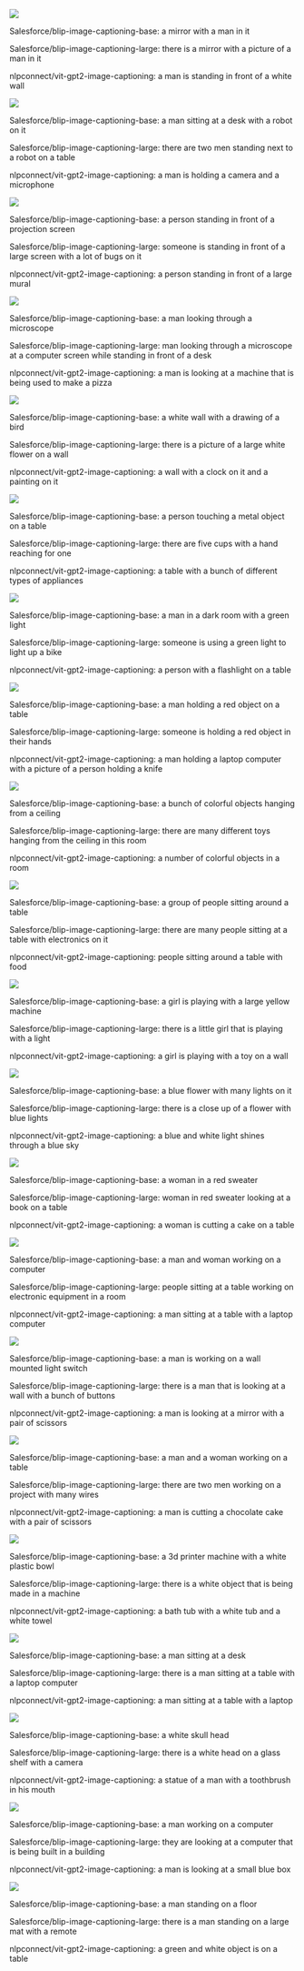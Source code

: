 ![](data/output/fotomaton7-CAPTIONED.jpg)

Salesforce/blip-image-captioning-base: a mirror with a man in it

Salesforce/blip-image-captioning-large: there is a mirror with a picture of a man in it

nlpconnect/vit-gpt2-image-captioning: a man is standing in front of a white wall 



![](data/output/DSC07484-CAPTIONED.JPG)

Salesforce/blip-image-captioning-base: a man sitting at a desk with a robot on it

Salesforce/blip-image-captioning-large: there are two men standing next to a robot on a table

nlpconnect/vit-gpt2-image-captioning: a man is holding a camera and a microphone 



![](data/output/DSC09509-CAPTIONED.JPG)

Salesforce/blip-image-captioning-base: a person standing in front of a projection screen

Salesforce/blip-image-captioning-large: someone is standing in front of a large screen with a lot of bugs on it

nlpconnect/vit-gpt2-image-captioning: a person standing in front of a large mural 



![](data/output/DSC05535-CAPTIONED.JPG)

Salesforce/blip-image-captioning-base: a man looking through a microscope

Salesforce/blip-image-captioning-large: man looking through a microscope at a computer screen while standing in front of a desk

nlpconnect/vit-gpt2-image-captioning: a man is looking at a machine that is being used to make a pizza 



![](data/output/DSC02935-CAPTIONED.JPG)

Salesforce/blip-image-captioning-base: a white wall with a drawing of a bird

Salesforce/blip-image-captioning-large: there is a picture of a large white flower on a wall

nlpconnect/vit-gpt2-image-captioning: a wall with a clock on it and a painting on it 



![](data/output/DSC04610-CAPTIONED.JPG)

Salesforce/blip-image-captioning-base: a person touching a metal object on a table

Salesforce/blip-image-captioning-large: there are five cups with a hand reaching for one

nlpconnect/vit-gpt2-image-captioning: a table with a bunch of different types of appliances 



![](data/output/DSC06358-CAPTIONED.JPG)

Salesforce/blip-image-captioning-base: a man in a dark room with a green light

Salesforce/blip-image-captioning-large: someone is using a green light to light up a bike

nlpconnect/vit-gpt2-image-captioning: a person with a flashlight on a table 



![](data/output/DSC01280-CAPTIONED.JPG)

Salesforce/blip-image-captioning-base: a man holding a red object on a table

Salesforce/blip-image-captioning-large: someone is holding a red object in their hands

nlpconnect/vit-gpt2-image-captioning: a man holding a laptop computer with a picture of a person holding a knife 



![](data/output/IMG_20170411_000944-CAPTIONED.jpg)

Salesforce/blip-image-captioning-base: a bunch of colorful objects hanging from a ceiling

Salesforce/blip-image-captioning-large: there are many different toys hanging from the ceiling in this room

nlpconnect/vit-gpt2-image-captioning: a number of colorful objects in a room 



![](data/output/5391-CAPTIONED.jpg)

Salesforce/blip-image-captioning-base: a group of people sitting around a table

Salesforce/blip-image-captioning-large: there are many people sitting at a table with electronics on it

nlpconnect/vit-gpt2-image-captioning: people sitting around a table with food 



![](data/output/IMG_20170830_221729-CAPTIONED.jpg)

Salesforce/blip-image-captioning-base: a girl is playing with a large yellow machine

Salesforce/blip-image-captioning-large: there is a little girl that is playing with a light

nlpconnect/vit-gpt2-image-captioning: a girl is playing with a toy on a wall 



![](data/output/DSC09778-CAPTIONED.JPG)

Salesforce/blip-image-captioning-base: a blue flower with many lights on it

Salesforce/blip-image-captioning-large: there is a close up of a flower with blue lights

nlpconnect/vit-gpt2-image-captioning: a blue and white light shines through a blue sky 



![](data/output/DSC00212-CAPTIONED.JPG)

Salesforce/blip-image-captioning-base: a woman in a red sweater

Salesforce/blip-image-captioning-large: woman in red sweater looking at a book on a table

nlpconnect/vit-gpt2-image-captioning: a woman is cutting a cake on a table 



![](data/output/IMG_20181027_171515-CAPTIONED.jpg)

Salesforce/blip-image-captioning-base: a man and woman working on a computer

Salesforce/blip-image-captioning-large: people sitting at a table working on electronic equipment in a room

nlpconnect/vit-gpt2-image-captioning: a man sitting at a table with a laptop computer 



![](data/output/DSC03274-CAPTIONED.JPG)

Salesforce/blip-image-captioning-base: a man is working on a wall mounted light switch

Salesforce/blip-image-captioning-large: there is a man that is looking at a wall with a bunch of buttons

nlpconnect/vit-gpt2-image-captioning: a man is looking at a mirror with a pair of scissors 



![](data/output/DSC05969-CAPTIONED.JPG)

Salesforce/blip-image-captioning-base: a man and a woman working on a table

Salesforce/blip-image-captioning-large: there are two men working on a project with many wires

nlpconnect/vit-gpt2-image-captioning: a man is cutting a chocolate cake with a pair of scissors 



![](data/output/IMG_20180824_195525_035-CAPTIONED.jpg)

Salesforce/blip-image-captioning-base: a 3d printer machine with a white plastic bowl

Salesforce/blip-image-captioning-large: there is a white object that is being made in a machine

nlpconnect/vit-gpt2-image-captioning: a bath tub with a white tub and a white towel 



![](data/output/DSC05339-CAPTIONED.JPG)

Salesforce/blip-image-captioning-base: a man sitting at a desk

Salesforce/blip-image-captioning-large: there is a man sitting at a table with a laptop computer

nlpconnect/vit-gpt2-image-captioning: a man sitting at a table with a laptop 



![](data/output/IMG_20161112_101839-CAPTIONED.jpg)

Salesforce/blip-image-captioning-base: a white skull head

Salesforce/blip-image-captioning-large: there is a white head on a glass shelf with a camera

nlpconnect/vit-gpt2-image-captioning: a statue of a man with a toothbrush in his mouth 



![](data/output/DSC01570-CAPTIONED.JPG)

Salesforce/blip-image-captioning-base: a man working on a computer

Salesforce/blip-image-captioning-large: they are looking at a computer that is being built in a building

nlpconnect/vit-gpt2-image-captioning: a man is looking at a small blue box 



![](data/output/DSC06420-CAPTIONED.JPG)

Salesforce/blip-image-captioning-base: a man standing on a floor

Salesforce/blip-image-captioning-large: there is a man standing on a large mat with a remote

nlpconnect/vit-gpt2-image-captioning: a green and white object is on a table 



